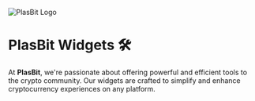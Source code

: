 ![PlasBit Logo]([path_to_logo.png](https://img.plasbit.com/navbar/blue-logo.svg))

# PlasBit Widgets 🛠

At **PlasBit**, we're passionate about offering powerful and efficient tools to the crypto community. Our widgets are crafted to simplify and enhance cryptocurrency experiences on any platform.
